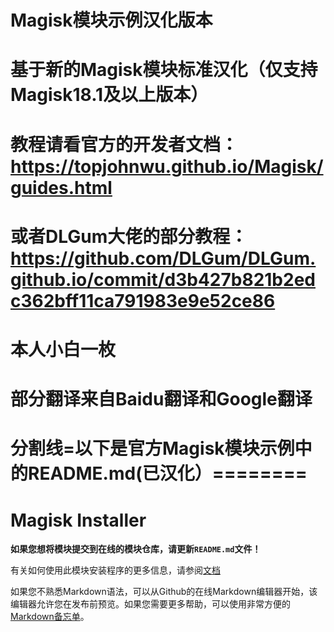 # Magisk模块示例汉化版本
# 基于新的Magisk模块标准汉化（仅支持Magisk18.1及以上版本）
# 教程请看官方的开发者文档：https://topjohnwu.github.io/Magisk/guides.html
# 或者DLGum大佬的部分教程：https://github.com/DLGum/DLGum.github.io/commit/d3b427b821b2edc362bff11ca791983e9e52ce86
# 本人小白一枚
# 部分翻译来自Baidu翻译和Google翻译
# 分割线=以下是官方Magisk模块示例中的README.md(已汉化）========
# Magisk Installer

**如果您想将模块提交到在线的模块仓库，请更新`README.md`文件！**

有关如何使用此模块安装程序的更多信息，请参阅[文档](https://topjohnwu.github.io/Magisk/guides.html)

如果您不熟悉Markdown语法，可以从Github的在线Markdown编辑器开始，该编辑器允许您在发布前预览。如果您需要更多帮助，可以使用非常方便的[Markdown备忘单](https://github.com/adam-p/markdown-here/wiki/markdown-cashtsheet)。
